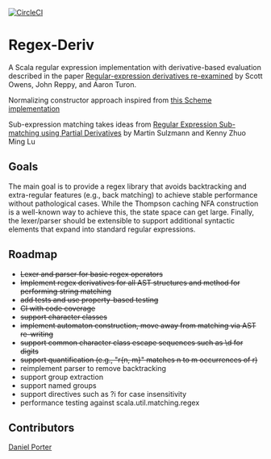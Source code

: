 [![CircleCI](https://circleci.com/gh/dlomsak/regex-deriv.svg?style=shield)](https://circleci.com/gh/dlomsak/regex-deriv)

Regex-Deriv
==============
A Scala regular expression implementation with derivative-based evaluation described in the paper [Regular-expression derivatives re-examined](http://people.cs.uchicago.edu/~jhr/papers/2009/jfp-re-derivatives.pdf) by Scott Owens, John Reppy, and Aaron Turon.

Normalizing constructor approach inspired from [this Scheme implementation](https://github.com/tmmcguire/scheme-regular-expression-derivatives/blob/master/dre.scm)

Sub-expression matching takes ideas from [Regular Expression Sub-matching using Partial Derivatives](http://www.home.hs-karlsruhe.de/~suma0002/publications/ppdp12-part-deriv-sub-match.pdf) by Martin Sulzmann and Kenny Zhuo Ming Lu

Goals
-----
The main goal is to provide a regex library that avoids backtracking and extra-regular features (e.g., back matching) to achieve stable performance without pathological cases. While the Thompson caching NFA construction is a well-known way to achieve this, the state space can get large. Finally, the lexer/parser should be extensible to support additional syntactic elements that expand into standard regular expressions.

Roadmap
-------
* ~~Lexer and parser for basic regex operators~~
* ~~Implement regex derivatives for all AST structures and method for performing string matching~~
* ~~add tests and use property-based testing~~
* ~~CI with code coverage~~
* ~~support character classes~~
* ~~implement automaton construction, move away from matching via AST re-writing~~
* ~~support common character class escape sequences such as \d for digits~~
* ~~support quantification (e.g., "r{n, m}" matches n to m occurrences of r)~~
* reimplement parser to remove backtracking
* support group extraction
* support named groups
* support directives such as ?i for case insensitivity
* performance testing against scala.util.matching.regex

Contributors
------------
[Daniel Porter](https://github.com/DanielPorter)
